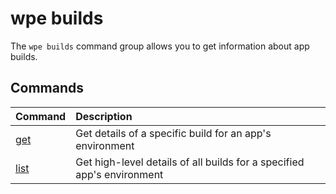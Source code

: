 # wpe builds

The `wpe builds` command group allows you to get information about app builds.

## Commands

| Command                                      | Description                                                            |
|:---------------------------------------------|:-----------------------------------------------------------------------|
| [get](/reference/cli/wpe/builds/get)   | Get details of a specific build for an app's environment               |
| [list](/reference/cli/wpe/builds/list) | Get high-level details of all builds for a specified app's environment |
